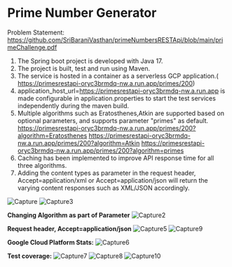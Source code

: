 # Prime Number Generator
Problem Statement: https://github.com/SriBaraniVasthan/primeNumbersRESTApi/blob/main/primeChallenge.pdf

1. The Spring boot project is developed with Java 17.
2. The project is built, test and run using Maven.
3. The service is hosted in a container as a serverless GCP application.( https://primesrestapi-oryc3brmdq-nw.a.run.app/primes/200)
4. application_host_url=https://primesrestapi-oryc3brmdq-nw.a.run.app is made configurable in application.properties to start the test services independently during the maven build.
5. Multiple algorithms such as Eratosthenes,Atkin are supported based on optional parameters, and supports parameter "primes" as default.
https://primesrestapi-oryc3brmdq-nw.a.run.app/primes/200?algorithm=Eratosthenes
https://primesrestapi-oryc3brmdq-nw.a.run.app/primes/200?algorithm=Atkin
https://primesrestapi-oryc3brmdq-nw.a.run.app/primes/200?algorithm=primes
4. Caching has been implemented to improve API response time for all three algorithms.
5. Adding the content types as parameter in the request header, Accept=application/xml or Accept=application/json will return the varying content responses such as XML/JSON accordingly. 

![Capture](https://github.com/SriBaraniVasthan/primeNumbersRESTApi/assets/63550126/dd726415-0368-45fe-95e7-bf9ed12f465b)
![Capture3](https://github.com/SriBaraniVasthan/primeNumbersRESTApi/assets/63550126/b07076d9-fa56-4f77-a617-92c23c8c368b)

**Changing Algorithm as part of Parameter**
![Capture2](https://github.com/SriBaraniVasthan/primeNumbersRESTApi/assets/63550126/4f8c03a9-dd5a-4e4e-9da9-7ec581a44240)

**Request header, Accept=application/json**
![Capture5](https://github.com/SriBaraniVasthan/primeNumbersRESTApi/assets/63550126/8bc4d221-7fc9-4a3a-ade6-f268b633f554)
![Capture9](https://github.com/SriBaraniVasthan/primeNumbersRESTApi/assets/63550126/1a1f8269-c846-4d29-a47e-de949860a1a6)

**Google Cloud Platform Stats:**
![Capture6](https://github.com/SriBaraniVasthan/primeNumbersRESTApi/assets/63550126/701f35b2-0e90-4bf4-bb43-dc0fbd419a0c)

**Test coverage:**
![Capture7](https://github.com/SriBaraniVasthan/primeNumbersRESTApi/assets/63550126/f9e248d3-1e7e-451d-86c6-be19d20178ac)
![Capture8](https://github.com/SriBaraniVasthan/primeNumbersRESTApi/assets/63550126/f76563a6-f56a-4a7f-b92f-b246027d83d1)
![Capture10](https://github.com/SriBaraniVasthan/primeNumbersRESTApi/assets/63550126/0f8ce8a4-4fa7-4ca3-9fb6-cdd7c97070e6)
